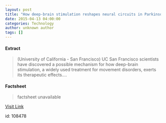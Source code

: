 ```yaml
---
layout: post
title: "How deep-brain stimulation reshapes neural circuits in Parkinson's disease"
date: 2015-04-13 04:00:00
categories: Technology
author: unknown author
tags: []
---
```



#### Extract
>(University of California - San Francisco) UC San Francisco scientists have discovered a possible mechanism for how deep-brain stimulation, a widely used treatment for movement disorders, exerts its therapeutic effects....

#### Factsheet
>factsheet unavailable

[Visit Link](http://www.eurekalert.org/pub_releases/2015-04/uoc--hds041015.php)

id:  108478
